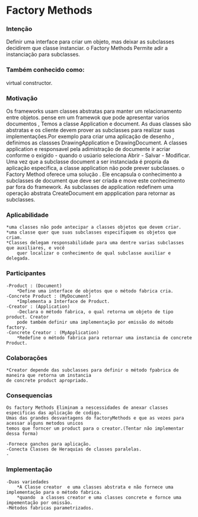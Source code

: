 <h1> Factory Methods </h1>

<h3>Intenção </h3>
Definir uma interface para criar um objeto, mas deixar as subclasses decidirem que classe instanciar. o Factory Methods Permite adir a instanciação para subclasses.

<h3> Também conhecido como:</h3>
    virtual constructor.

<h3> Motivação </h3>
    Os frameworks usam classes abstratas para manter um relacionamento entre objetos. pense em um framewok que pode apresentar varios documentos ,
    Temos a classe Application e document. As duas classes são abstratas e os cliente devem prover as subclasses para realizar suas implementações.Por exemplo
    para criar uma aplicação de desenho , definimos as classses DrawingApplication e DrawingDocument. A classes application e responsavel pela adimistração de documente ir acriar conforme o exigido - 
    quando o usúario seleciona Abrir - Salvar - Modificar.
        Uma vez que a subclasse document  a ser instanciada é propria da aplicação especifica, a classe application não pode prever subclasses.
       o Factory Method oferece uma solução . Ele encapsula o conhecimento a subclasses de document que deve ser criada e move este conhecimento par fora do framework.
    As subclasses de application redefinem uma operação abstrata CreateDocument em appplication para retornar as subclasses.

<h3>  Aplicabilidade </h3>

    *uma classes não pode antecipar a classes objetos que devem criar.
    *uma classe quer que suas subclasses especifiquem os objetos que criam.
    *Classes delegam responsabilidade para uma dentre varias subclasses que auxiliares, e você
        quer localizar o conhecimento de qual subclasse auxiliar e delegada.

<h3> Participantes </h3>

    -Product : (Document)
        *Define uma interface de objetos que o método fabrica cria.
    -Concrete Product : (MyDocument)
        *Implementa a Interface de Product.
    -Creator : (Application)
        -Declara o método fabrica, o qual retorna um objeto de tipo product. Creator 
        pode também definir uma implementação por emissão do método factory.
    -Concrete Creator : (MyApplication)
        *Redefine o método fabrica para retornar uma instancia de concrete Product.

<h3>Colaborações</h3>

    *Creator depende das subclasses para definir o método fpabrica de maneira que retorna um instancia
    de concrete product apropriado.

<h3>Consequencias</h3>

    Os factory Methods Eliminam a nescessidades de anexar classes especificas das aplicação de codigo.
    Umas das grandes desvantagens do factoryMethods e que as vezes para acessar alguns metodos unicos 
    temos que forncer um product para o creator.(Tentar não implementar dessa forma)

    -Fornece ganchos para aplicação.
    -Conecta Classes de Heraquias de classes paralelas.
    -
<h3>Implementação</h3>

    -Duas variedades
        *A Classe creator  e uma classes abstrata e não fornece uma implementação para o método fabrica.
        *quando  a classes creator e uma classes concrete e fornce uma impementação por omissão.
    -Métodos fabricas parametrizados.
